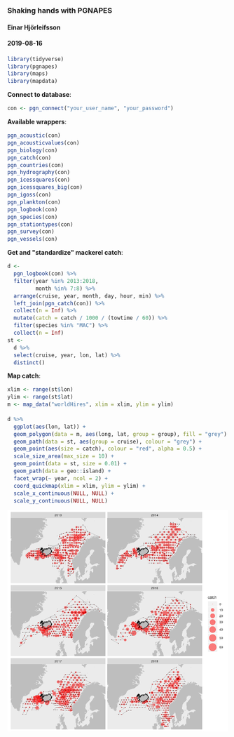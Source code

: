 ### Shaking hands with PGNAPES
#### Einar Hjörleifsson
#### 2019-08-16


```r
library(tidyverse)
library(pgnapes)
library(maps)
library(mapdata)
```

**Connect to database**:


```r
con <- pgn_connect("your_user_name", "your_password")
```



**Available wrappers**:


```r
pgn_acoustic(con)
pgn_acousticvalues(con)
pgn_biology(con)
pgn_catch(con)
pgn_countries(con)
pgn_hydrography(con)
pgn_icessquares(con)
pgn_icessquares_big(con)
pgn_igoss(con)
pgn_plankton(con)
pgn_logbook(con)
pgn_species(con)
pgn_stationtypes(con)
pgn_survey(con)
pgn_vessels(con)
```

**Get and "standardize" mackerel catch**:


```r
d <-
  pgn_logbook(con) %>%
  filter(year %in% 2013:2018,
         month %in% 7:8) %>%
  arrange(cruise, year, month, day, hour, min) %>% 
  left_join(pgn_catch(con)) %>%
  collect(n = Inf) %>%
  mutate(catch = catch / 1000 / (towtime / 60)) %>%
  filter(species %in% "MAC") %>% 
  collect(n = Inf)
st <-
  d %>% 
  select(cruise, year, lon, lat) %>% 
  distinct()
```

**Map catch**:


```r
xlim <- range(st$lon)
ylim <- range(st$lat)
m <- map_data("worldHires", xlim = xlim, ylim = ylim)

d %>% 
  ggplot(aes(lon, lat)) +
  geom_polygon(data = m, aes(long, lat, group = group), fill = "grey") +
  geom_path(data = st, aes(group = cruise), colour = "grey") +
  geom_point(aes(size = catch), colour = "red", alpha = 0.5) +
  scale_size_area(max_size = 10) +
  geom_point(data = st, size = 0.01) +
  geom_path(data = geo::island) +
  facet_wrap(~ year, ncol = 2) +
  coord_quickmap(xlim = xlim, ylim = ylim) +
  scale_x_continuous(NULL, NULL) +
  scale_y_continuous(NULL, NULL)
```

![](README_files/figure-html/maccatch-1.png)<!-- -->

